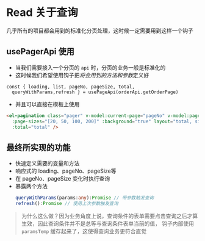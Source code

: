 # Read 关于查询

几乎所有的项目都会用到的标准化分页处理，这时候一定需要用到这样一个钩子

## usePagerApi 使用
+ 当我们需要接入一个分页的 `api` 时，分页的业务一般是标准化的
+ 这时候我们希望使用钩子把*将会用到的方法和参数*定义好
```JS
const { loading, list, pageNo, pageSize, total,
  queryWithParams,refresh } = usePageApi(orderApi.getOrderPage)
```
+ 并且可以直接在模板上使用
```Html
<el-pagination class="pager" v-model:current-page="pageNo" v-model:page-size="pageSize"
  :page-sizes="[20, 50, 100, 200]" :background="true" layout="total, sizes, prev, pager, next, jumper"
  :total="total" />
```

## 最终所实现的功能
+ 快速定义需要的变量和方法
+ 响应式的 loading、pageNo、pageSize等
+ 在 pageNo、pageSize 变化时执行查询
+ 暴露两个方法
  ```ts
  queryWithParams(params:any):Promise // 带参数触发查询
  refresh():Promise // 使用上次参数触发查询
  ```
> 为什么这么做？因为业务角度上说，查询条件的表单需要点击查询之后才算生效，因此查询条件并不是总等与查询条件表单当前的值，
  钩子内部使用 `paramsTemp` 缓存起来了，这使得查询业务更符合直觉
  